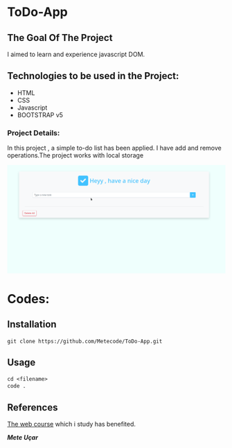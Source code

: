 # ToDo-App

## The Goal Of The Project
I aimed to learn and experience javascript DOM.

## Technologies to be used in the Project:
<ul>
<li>HTML</li>
<li>CSS</li>
<li>Javascript</li>
<li>BOOTSTRAP v5</li>
</ul>

### Project Details:
In this project , a simple to-do list has been applied. I have add and remove operations.The project works with local storage

![example](/css/img/Peek%202022-03-09%2000-35.gif)

# Codes:
## Installation

```
git clone https://github.com/Metecode/ToDo-App.git
```
## Usage

```
cd <filename>
code .
```
## References

[The web course](https://www.udemy.com/course/komple-web-developer-kursu/) which i study has benefited.


***Mete Uçar***


